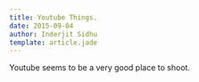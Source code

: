 ```yaml
---
title: Youtube Things.
date: 2015-09-04
author: Inderjit Sidhu
template: article.jade
---
```


Youtube seems to be a very good place to shoot.

